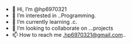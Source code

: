 - 👋 Hi, I’m @hp6970321
- 👀 I’m interested in ..Programming.
- 🌱 I’m currently learning .c.
- 💞️ I’m looking to collaborate on ...projects
- 📫 How to reach me .hp6970321@gmail.com..

<!---
hp6970321/hp6970321 is a ✨ special ✨ repository because its `README.md` (this file) appears on your GitHub profile.
You can click the Preview link to take a look at your changes.
--->
